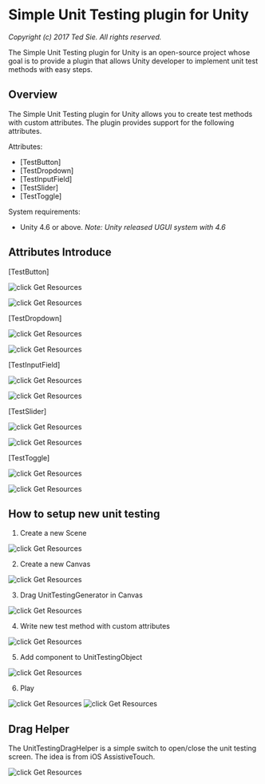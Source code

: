 # Simple Unit Testing plugin for Unity
_Copyright (c) 2017 Ted Sie. All rights reserved._

The Simple Unit Testing plugin for Unity is an open-source project whose goal is to provide a plugin that allows Unity developer to implement unit test methods with easy steps.

## Overview
The Simple Unit Testing plugin for Unity allows you to create test methods with custom attributes. The plugin provides support for the following attributes.

Attributes:

* [TestButton]
* [TestDropdown]
* [TestInputField]
* [TestSlider]
* [TestToggle]

System requirements:

* Unity 4.6 or above.
  *Note: Unity released UGUI system with 4.6*

## Attributes Introduce
[TestButton]

![click Get Resources](GithubResources/simple_unit_testing_script_button.png)

![click Get Resources](GithubResources/simple_unit_testing_ui_button.png)


[TestDropdown]

![click Get Resources](GithubResources/simple_unit_testing_script_dropdown.png)

![click Get Resources](GithubResources/simple_unit_testing_ui_dropdown.png)


[TestInputField]

![click Get Resources](GithubResources/simple_unit_testing_script_inputfield.png)

![click Get Resources](GithubResources/simple_unit_testing_ui_inputfield.png)


[TestSlider]

![click Get Resources](GithubResources/simple_unit_testing_script_slider.png)

![click Get Resources](GithubResources/simple_unit_testing_ui_slider.png)


[TestToggle]

![click Get Resources](GithubResources/simple_unit_testing_script_toggle.png)

![click Get Resources](GithubResources/simple_unit_testing_ui_toggle.png)


## How to setup new unit testing
1. Create a new Scene

![click Get Resources](GithubResources/simple_unit_testing_step_create_scene.png)


2. Create a new Canvas

![click Get Resources](GithubResources/simple_unit_testing_step_create_canvas.png)


3. Drag UnitTestingGenerator in Canvas

![click Get Resources](GithubResources/simple_unit_testing_step_drag_generator.png)


4. Write new test method with custom attributes

![click Get Resources](GithubResources/simple_unit_testing_step_write_script.png)


5. Add component to UnitTestingObject

![click Get Resources](GithubResources/simple_unit_testing_step_add_component.png)


6. Play

![click Get Resources](GithubResources/simple_unit_testing_step_play.png)
![click Get Resources](GithubResources/simple_unit_testing_example.gif)


## Drag Helper
The UnitTestingDragHelper is a simple switch to open/close the unit testing screen.
The idea is from iOS AssistiveTouch.

![click Get Resources](GithubResources/simple_unit_testing_drag_helper.gif)